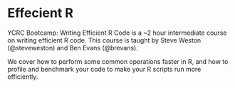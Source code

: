 # Effecient R
YCRC Bootcamp: Writing Efficient R Code is a ~2 hour intermediate course on writing efficient R code. This course is taught by Steve Weston (@steveweston) and Ben Evans (@brevans).


We cover how to perform some common operations faster in R, and how to profile and benchmark your code to make your R scripts run more efficiently.